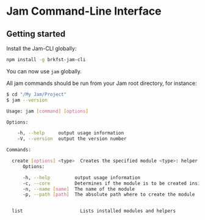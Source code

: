 
# Jam Command-Line Interface

## Getting started

Install the Jam-CLI globally:
```sh
npm install -g brkfst-jam-cli
```

You can now use `jam` globally.

All jam commands should be run from your Jam root directory, for instance:
```sh
$ cd "/My Jam/Project"
$ jam --version
```

```sh
Usage: jam [command] [options]

Options:

    -h, --help     output usage information
    -V, --version  output the version number

Commands:

  create [options] <type>  Creates the specified module <type>: helper | plugin | widget
	  Options:

	  -h, --help         output usage information
	  -c, --core         Determines if the module is to be created inside the _core application
	  -n, --name [name]  The name of the module
	  -p, --path [path]  The absolute path where to create the module


  list                     Lists installed modules and helpers


```
